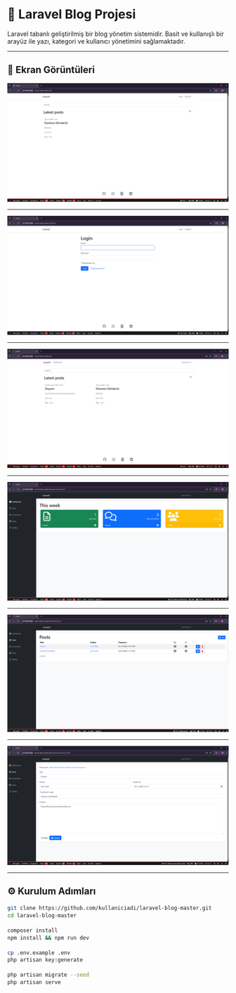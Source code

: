 # 📰 Laravel Blog Projesi

Laravel tabanlı geliştirilmiş bir blog yönetim sistemidir. Basit ve kullanışlı bir arayüz ile yazı, kategori ve kullanıcı yönetimini sağlamaktadır.

---

## 📸 Ekran Görüntüleri

![Giriş Sayfası](img/laravelblogss.png)

---


![Kayıt Sayfası](img/laravelblogss2.png)

---

![Admin Paneli](img/laravelblogss3.png)

---


![Yazı Ekle](img/laravelblogss4.png)

---


![Yazı Listesi](img/laravelblogss5.png)

---

![Kategori Yönetimi](img/laravelblogss6.png)

---

## ⚙️ Kurulum Adımları

```bash
git clone https://github.com/kullaniciadi/laravel-blog-master.git
cd laravel-blog-master

composer install
npm install && npm run dev

cp .env.example .env
php artisan key:generate

php artisan migrate --seed
php artisan serve
